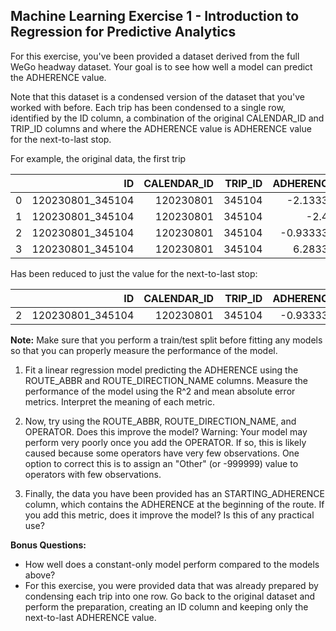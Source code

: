 ## Machine Learning Exercise 1 - Introduction to Regression for Predictive Analytics

For this exercise, you've been provided a dataset derived from the full WeGo headway dataset. Your goal is to see how well a model can predict the ADHERENCE value.

Note that this dataset is a condensed version of the dataset that you've worked with before. Each trip has been condensed to a single row, identified by the ID column, a combination of the original CALENDAR_ID and TRIP_ID columns and where the ADHERENCE value is ADHERENCE value for the next-to-last stop.

For example, the original data, the first trip 

|    |               ID |   CALENDAR_ID |   TRIP_ID |   ADHERENCE |   TRIP_EDGE |
|---:|-----------------:|--------------:|----------:|------------:|------------:|
|  0 | 120230801_345104 |     120230801 |    345104 |   -2.13333  |           1 |
|  1 | 120230801_345104 |     120230801 |    345104 |   -2.45     |           0 |
|  2 | 120230801_345104 |     120230801 |    345104 |   -0.933333 |           0 |
|  3 | 120230801_345104 |     120230801 |    345104 |    6.28333  |           2 |

Has been reduced to just the value for the next-to-last stop:

|    |               ID |   CALENDAR_ID |   TRIP_ID |   ADHERENCE |   TRIP_EDGE |
|---:|-----------------:|--------------:|----------:|------------:|------------:|
|  2 | 120230801_345104 |     120230801 |    345104 |   -0.933333 |           0 |


**Note:** Make sure that you perform a train/test split before fitting any models so that you can properly measure the performance of the model.

1. Fit a linear regression model predicting the ADHERENCE using the ROUTE_ABBR and ROUTE_DIRECTION_NAME columns. Measure the performance of the model using the R^2 and mean absolute error metrics. Interpret the meaning of each metric.

2. Now, try using the ROUTE_ABBR, ROUTE_DIRECTION_NAME, and OPERATOR. Does this improve the model? Warning: Your model may perform very poorly once you add the OPERATOR. If so, this is likely caused because some operators have very few observations. One option to correct this is to assign an "Other" (or -999999) value to operators with few observations. 

3. Finally, the data you have been provided has an STARTING_ADHERENCE column, which contains the ADHERENCE at the beginning of the route. If you add this metric, does it improve the model? Is this of any practical use?

**Bonus Questions:** 
* How well does a constant-only model perform compared to the models above?
* For this exercise, you were provided data that was already prepared by condensing each trip into one row. Go back to the original dataset and perform the preparation, creating an ID column and keeping only the next-to-last ADHERENCE value.
